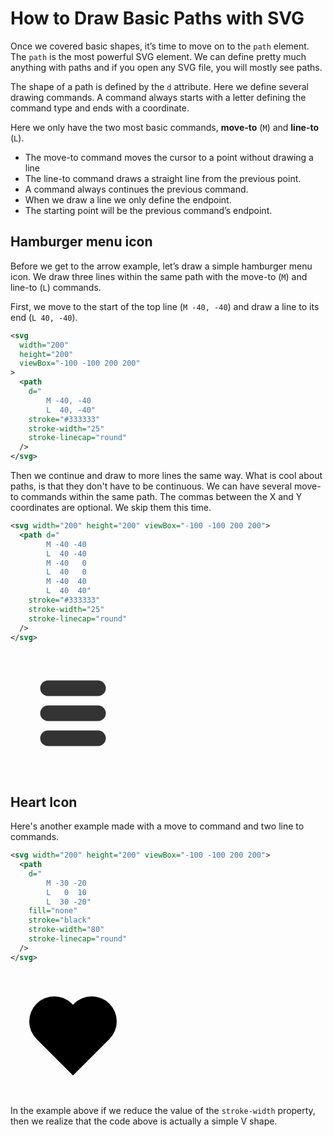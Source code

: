 # How to Draw Basic Paths with SVG

Once we covered basic shapes, it’s time to move on to the `path` element. The `path` is the most powerful SVG element. 
We can define pretty much anything with paths and if you open any SVG file, you will mostly see paths.

The shape of a path is defined by the `d` attribute. Here we define several drawing commands. 
A command always starts with a letter defining the command type and ends with a coordinate.

Here we only have the two most basic commands, **move-to** (`M`) and **line-to** (`L`).  
* The move-to command moves the cursor to a point without drawing a line 
* The line-to command draws a straight line from the previous point. 
* A command always continues the previous command. 
* When we draw a line we only define the endpoint. 
* The starting point will be the previous command’s endpoint.

## Hamburger menu icon

Before we get to the arrow example, let’s draw a simple hamburger menu icon. We draw three lines within the same 
path with the move-to (`M`) and line-to (`L`) commands. 

First, we move to the start of the top line (`M -40, -40`) and draw a line to its end (`L 40, -40`).

```svg
<svg
  width="200"
  height="200"
  viewBox="-100 -100 200 200"
>
  <path
    d="
        M -40, -40
        L  40, -40"
    stroke="#333333"
    stroke-width="25"
    stroke-linecap="round"
  />
</svg>
```

Then we continue and draw to more lines the same way. What is cool about paths, is that they don't have to be 
continuous. We can have several move-to commands within the same path. The commas between the X and Y coordinates 
are optional. We skip them this time.

```svg
<svg width="200" height="200" viewBox="-100 -100 200 200">
  <path d="
        M -40 -40
        L  40 -40 
        M -40   0 
        L  40   0 
        M -40  40 
        L  40  40"
    stroke="#333333"
    stroke-width="25"
    stroke-linecap="round"
  />
</svg>
```

<svg width="200" height="200" viewBox="-100 -100 200 200">
  <path 
    d="M -40 -40 L  40 -40 M -40   0 L  40   0 M -40  40 L  40  40" 
    stroke="#333333" 
    stroke-width="25" 
    stroke-linecap="round" 
  />
</svg>

## Heart Icon

Here's another example made with a move to command and two line to commands.

```svg
<svg width="200" height="200" viewBox="-100 -100 200 200">
  <path 
    d="
        M -30 -20 
        L   0  10 
        L  30 -20"
    fill="none"
    stroke="black"
    stroke-width="80"
    stroke-linecap="round"
  />
</svg>
```

<svg width="200" height="200" viewBox="-100 -100 200 200">
  <path 
    d="
        M -30 -20 
        L   0  10 
        L  30 -20"
    fill="none"
    stroke="black"
    stroke-width="80"
    stroke-linecap="round"
  />
</svg>

In the example above if we reduce the value of the `stroke-width` property, then we realize that the code above is 
actually a simple V shape.
